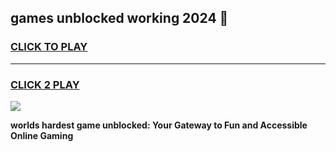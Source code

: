 
## games unblocked working 2024 👋
<h3>
<a href="https://premium.freeplayer.one?title=games_unblocked_working_2024&ref=13F">CLICK TO PLAY</a></h3>
<hr>

<h3>
<a href="https://premium.freeplayer.one?title=games_unblocked_working_2024&ref=13F">CLICK 2 PLAY</a>
  
</h3>

<a href="https://premium.freeplayer.one?title=games_unblocked_working_2024&ref=12F/"><img src="https://clearcache.store/games.png"></a>


**worlds hardest game unblocked: Your Gateway to Fun and Accessible Online Gaming**
